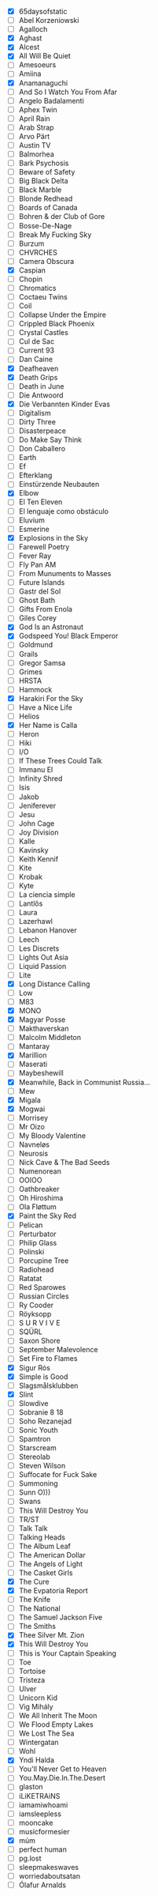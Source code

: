   - [x] 65daysofstatic
  - [ ] Abel Korzeniowski
  - [ ] Agalloch
  - [x] Aghast
  - [x] Alcest
  - [x] All Will Be Quiet
  - [ ] Amesoeurs
  - [ ] Amiina
  - [x] Anamanaguchi
  - [ ] And So I Watch You From Afar
  - [ ] Angelo Badalamenti
  - [ ] Aphex Twin
  - [ ] April Rain
  - [ ] Arab Strap
  - [ ] Arvo Pärt
  - [ ] Austin TV
  - [ ] Balmorhea
  - [ ] Bark Psychosis
  - [ ] Beware of Safety
  - [ ] Big Black Delta
  - [ ] Black Marble
  - [ ] Blonde Redhead
  - [ ] Boards of Canada
  - [ ] Bohren & der Club of Gore
  - [ ] Bosse-De-Nage
  - [ ] Break My Fucking Sky
  - [ ] Burzum
  - [ ] CHVRCHES
  - [ ] Camera Obscura
  - [x] Caspian
  - [ ] Chopin
  - [ ] Chromatics
  - [ ] Coctaeu Twins
  - [ ] Coil
  - [ ] Collapse Under the Empire
  - [ ] Crippled Black Phoenix
  - [ ] Crystal Castles
  - [ ] Cul de Sac
  - [ ] Current 93
  - [ ] Dan Caine
  - [x] Deafheaven
  - [x] Death Grips
  - [ ] Death in June
  - [ ] Die Antwoord
  - [x] Die Verbannten Kinder Evas
  - [ ] Digitalism
  - [ ] Dirty Three
  - [ ] Disasterpeace
  - [ ] Do Make Say Think
  - [ ] Don Caballero
  - [ ] Earth
  - [ ] Ef
  - [ ] Efterklang
  - [ ] Einstürzende Neubauten
  - [x] Elbow
  - [ ] El Ten Eleven
  - [ ] El lenguaje como obstáculo
  - [ ] Eluvium
  - [ ] Esmerine
  - [x] Explosions in the Sky
  - [ ] Farewell Poetry
  - [ ] Fever Ray
  - [ ] Fly Pan AM
  - [ ] From Munuments to Masses
  - [ ] Future Islands
  - [ ] Gastr del Sol
  - [ ] Ghost Bath
  - [ ] Gifts From Enola
  - [ ] Giles Corey
  - [x] God Is an Astronaut
  - [x] Godspeed You! Black Emperor
  - [ ] Goldmund
  - [ ] Grails
  - [ ] Gregor Samsa
  - [ ] Grimes
  - [ ] HRSTA
  - [ ] Hammock
  - [x] Harakiri For the Sky
  - [ ] Have a Nice Life
  - [ ] Helios
  - [x] Her Name is Calla
  - [ ] Heron
  - [ ] Hiki
  - [ ] I/O
  - [ ] If These Trees Could Talk
  - [ ] Immanu El
  - [ ] Infinity Shred
  - [ ] Isis
  - [ ] Jakob
  - [ ] Jeniferever
  - [ ] Jesu
  - [ ] John Cage
  - [ ] Joy Division
  - [ ] Kalle
  - [ ] Kavinsky
  - [ ] Keith Kennif
  - [ ] Kite
  - [ ] Krobak
  - [ ] Kyte
  - [ ] La ciencia simple
  - [ ] Lantlôs
  - [ ] Laura
  - [ ] Lazerhawl
  - [ ] Lebanon Hanover
  - [ ] Leech
  - [ ] Les Discrets
  - [ ] Lights Out Asia
  - [ ] Liquid Passion
  - [ ] Lite
  - [x] Long Distance Calling
  - [ ] Low
  - [ ] M83
  - [x] MONO
  - [x] Magyar Posse
  - [ ] Makthaverskan
  - [ ] Malcolm Middleton
  - [ ] Mantaray
  - [x] Marillion
  - [ ] Maserati
  - [ ] Maybeshewill
  - [x] Meanwhile, Back in Communist Russia...
  - [ ] Mew
  - [x] Migala
  - [x] Mogwai
  - [ ] Morrisey
  - [ ] Mr Oizo
  - [ ] My Bloody Valentine
  - [ ] Navneløs
  - [ ] Neurosis
  - [ ] Nick Cave & The Bad Seeds
  - [ ] Numenorean
  - [ ] OOIOO
  - [ ] Oathbreaker
  - [ ] Oh Hiroshima
  - [ ] Ola Fløttum
  - [x] Paint the Sky Red
  - [ ] Pelican
  - [ ] Perturbator
  - [ ] Philip Glass
  - [ ] Polinski
  - [ ] Porcupine Tree
  - [ ] Radiohead
  - [ ] Ratatat
  - [ ] Red Sparowes
  - [ ] Russian Circles
  - [ ] Ry Cooder
  - [ ] Röyksopp
  - [ ] S U R V I V E
  - [ ] SQÜRL
  - [ ] Saxon Shore
  - [ ] September Malevolence
  - [ ] Set Fire to Flames
  - [x] Sigur Rós
  - [x] Simple is Good
  - [ ] Slagsmålsklubben
  - [x] Slint
  - [ ] Slowdive
  - [ ] Sobranie 8 18
  - [ ] Soho Rezanejad
  - [ ] Sonic Youth
  - [ ] Spamtron
  - [ ] Starscream
  - [ ] Stereolab
  - [ ] Steven Wilson
  - [ ] Suffocate for Fuck Sake
  - [ ] Summoning
  - [ ] Sunn O)))
  - [ ] Swans
  - [ ] This Will Destroy You
  - [ ] TR/ST
  - [ ] Talk Talk
  - [ ] Talking Heads
  - [ ] The Album Leaf
  - [ ] The American Dollar
  - [ ] The Angels of Light
  - [ ] The Casket Girls
  - [x] The Cure
  - [x] The Evpatoria Report
  - [ ] The Knife
  - [ ] The National
  - [ ] The Samuel Jackson Five
  - [ ] The Smiths
  - [x] Thee Silver Mt. Zion
  - [x] This Will Destroy You
  - [ ] This is Your Captain Speaking
  - [ ] Toe
  - [ ] Tortoise
  - [ ] Tristeza
  - [ ] Ulver
  - [ ] Unicorn Kid
  - [ ] Vig Mihály
  - [ ] We All Inherit The Moon
  - [ ] We Flood Empty Lakes
  - [ ] We Lost The Sea
  - [ ] Wintergatan
  - [ ] Wohl
  - [x] Yndi Halda
  - [ ] You'll Never Get to Heaven
  - [ ] You.May.Die.In.The.Desert
  - [ ] glaston
  - [ ] iLiKETRAiNS
  - [ ] iamamiwhoami
  - [ ] iamsleepless
  - [ ] mooncake
  - [ ] musicformesier
  - [x] múm
  - [ ] perfect human
  - [ ] pg.lost
  - [ ] sleepmakeswaves
  - [ ] worriedaboutsatan
  - [ ] Ólafur Arnalds

